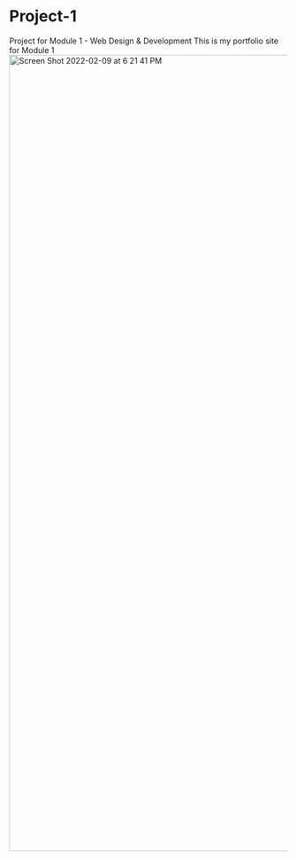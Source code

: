 # Project-1
Project for Module 1 - Web Design &amp; Development 
This is my portfolio site for Module 1
<img width="1440" alt="Screen Shot 2022-02-09 at 6 21 41 PM" src="https://user-images.githubusercontent.com/98357229/153950601-2b3cc6a7-8746-4786-8a0e-801c83e69072.png">
